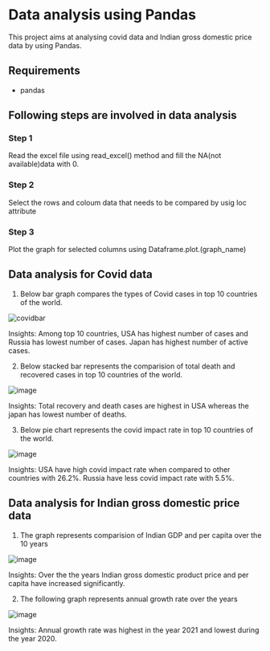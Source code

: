 # Data analysis using Pandas
This project aims at analysing covid data and Indian gross domestic price data by using Pandas.

## Requirements
- pandas

## Following steps are involved in data analysis

### Step 1
Read the excel file using read_excel() method and fill the NA(not available)data  with 0.

### Step 2
Select the rows and coloum data that needs to be compared by usig loc attribute

### Step 3
Plot the graph for selected columns using Dataframe.plot.(graph_name)

## Data analysis for Covid data
1. Below bar graph compares the types of Covid cases in top 10 countries of the world.

![covidbar](https://user-images.githubusercontent.com/115713117/222389906-a66c3b34-7d5b-4566-ac03-d5c560782a62.PNG)

Insights:
Among top 10 countries, USA has highest number of cases and Russia has lowest number of cases. Japan has highest number of active cases. 

2. Below stacked bar represents the comparision of total death and recovered cases in top 10 countries of the world.

![image](https://user-images.githubusercontent.com/115713117/222391777-23da2320-3cc8-49b6-8036-5f1537c3ed22.png)

Insights:
Total recovery and death cases  are highest in USA whereas the japan has lowest number of deaths.

3. Below pie chart represents the covid impact rate in  top 10 countries of the world.

![image](https://user-images.githubusercontent.com/115713117/222392677-67763081-4fcf-4b5a-838b-06b796e45839.png)

Insights:
USA have high covid impact rate when compared to other countries with 26.2%. Russia have less covid impact rate with 5.5%.

## Data analysis for Indian gross domestic price data
1. The graph represents comparision of Indian GDP and per capita over the 10 years

![image](https://user-images.githubusercontent.com/115713117/222395996-a3745553-8c67-487c-9812-1030a97f7567.png)

Insights:
Over the the years Indian gross domestic product price and per capita have increased significantly.

2. The following graph represents annual growth rate over the years

![image](https://user-images.githubusercontent.com/115713117/222397317-741e099d-a7b4-490b-ba6c-b3429a2a786e.png)
 
 Insights:
 Annual growth rate was highest in the year 2021 and lowest during the year 2020.



